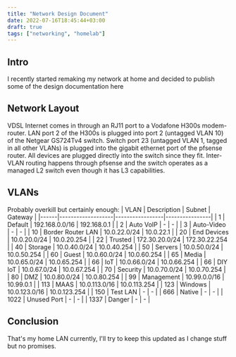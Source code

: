 ```yaml
---
title: "Network Design Document"
date: 2022-07-16T18:45:44+03:00
draft: true
tags: ["networking", "homelab"]
---
```


## Intro
I recently started remaking my network at home and decided to publish some of the design documentation here

## Network Layout
VDSL Internet comes in through an RJ11 port to a Vodafone H300s modem-router.
LAN port 2 of the H300s is plugged into port 2 (untagged VLAN 10) of the Netgear GS724Tv4 switch.
Switch port 23 (untagged VLAN 1, tagged in all other VLANs) is plugged into the gigabit ethernet port of the pfsense router.
All devices are plugged directly into the switch since they fit.
Inter-VLAN routing happens through pfsense and the switch operates as a managed L2 switch even though it has L3 capabilities.

## VLANs
Probably overkill but certainly enough:
| VLAN | Description       | Subnet          | Gateway        |
|------|-------------------|-----------------|----------------|
| 1    | Default           | 192.168.0.0/16  | 192.168.0.1    |
| 2    | Auto VoIP         | -               | -              |
| 3    | Auto-Video        | -               | -              |
| 10   | Border Router LAN | 10.0.22.0/24    | 10.0.22.1      |
| 20   | End Devices       | 10.0.20.0/24    | 10.0.20.254    |
| 22   | Trusted           | 172.30.20.0/24  | 172.30.22.254  |
| 40   | Storage           | 10.0.40.0/24    | 10.0.40.254    |
| 50   | Servers           | 10.0.50.0/24    | 10.0.50.254    |
| 60   | Guest             | 10.0.60.0/24    | 10.0.60.254    |
| 65   | Media             | 10.0.65.0/24    | 10.0.65.254    |
| 66   | IoT               | 10.0.66.0/24    | 10.0.66.254    |
| 66   | DIY IoT           | 10.0.67.0/24    | 10.0.67.254    |
| 70   | Security          | 10.0.70.0/24    | 10.0.70.254    |
| 80   | DMZ               | 10.0.80.0/24    | 10.0.80.254    |
| 99   | Management        | 10.99.0.0/16    | 10.99.0.1      |
| 113  | MAAS              | 10.0.113.0/16   | 10.0.113.254   |
| 123  | Windows           | 10.0.123.0/16   | 10.0.123.254   |
| 150  | Test LAN          | -               | -              |
| 666  | Native            | -               | -              |
| 1022 | Unused Port       | -               | -              |
| 1337 | Danger            | -               | -              |

## Conclusion
That's my home LAN currently, I'll try to keep this updated as I change stuff but no promises.
